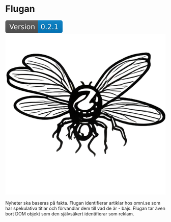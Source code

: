 # Flugan
![Flugan Version](https://github.com/H4NM/Flugan/blob/main/version.svg)
<br/>
![TrojanBlue](https://github.com/H4NM/Flugan/blob/main/icons/flugan.png)

Nyheter ska baseras på fakta. Flugan identifierar artiklar hos omni.se som har spekulativa titlar och förvandlar dem till vad de är - bajs. Flugan tar även bort DOM objekt som den självsäkert identifierar som reklam. 


